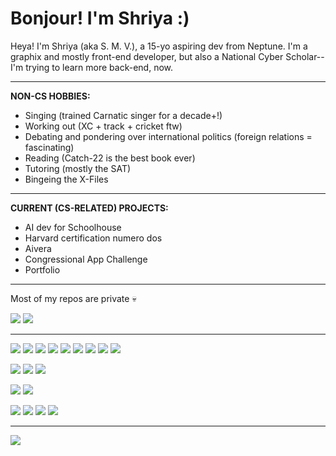 # Bonjour! I'm Shriya :)

Heya! I'm Shriya (aka S. M. V.), a 15-yo aspiring dev from Neptune. I'm a graphix and mostly front-end developer, but also a National Cyber Scholar--I'm trying to learn more back-end, now.

---

**NON-CS HOBBIES:**
<br>
- Singing (trained Carnatic singer for a decade+!)
- Working out (XC + track + cricket ftw)
- Debating and pondering over international politics (foreign relations = fascinating)
- Reading (Catch-22 is the best book ever)
- Tutoring (mostly the SAT)
- Bingeing the X-Files

---

**CURRENT (CS-RELATED) PROJECTS:** 
<br>
- AI dev for Schoolhouse
- Harvard certification numero dos
- Aivera
- Congressional App Challenge
- Portfolio

---

Most of my repos are private :skull:

![](https://github-profile-summary-cards.vercel.app/api/cards/profile-details?username=smv1256&theme=github_dark)
![](https://github-readme-stats.vercel.app/api/top-langs/?username=smv1256&theme=github_dark)

---

![](https://img.shields.io/badge/assembly%20script-%23000000.svg?style=for-the-badge&logo=assemblyscript&logoColor=white)
![](https://img.shields.io/badge/c-%2300599C.svg?style=for-the-badge&logo=c&logoColor=white)
![](https://img.shields.io/badge/CSS3-1572B6?style=for-the-badge&logo=css3&logoColor=white)
![](https://img.shields.io/badge/HTML5-E34F26?style=for-the-badge&logo=html5&logoColor=white)
![](https://img.shields.io/badge/JavaScript-323330?style=for-the-badge&logo=javascript&logoColor=F7DF1E)
![](https://img.shields.io/badge/markdown-%23000000.svg?style=for-the-badge&logo=markdown&logoColor=white)
![](https://img.shields.io/badge/Python-FFD43B?style=for-the-badge&logo=python&logoColor=blue)
![](https://img.shields.io/badge/node.js-6DA55F?style=for-the-badge&logo=node.js&logoColor=white)
![](https://shields.io/badge/TypeScript-3178C6?style=for-the-badge&logo=typescript&logoColor=white)

![](https://img.shields.io/badge/Next-black?style=for-the-badge&logo=next.js&logoColor=white)
![](https://img.shields.io/badge/p5%20js-ED225D?style=for-the-badge&logo=p5dotjs&logoColor=white)
![](https://img.shields.io/badge/tailwindcss-%2338B2AC.svg?style=for-the-badge&logo=tailwind-css&logoColor=white)

![](https://img.shields.io/badge/Canva-%2300C4CC.svg?style=for-the-badge&logo=Canva&logoColor=white)
![](https://img.shields.io/badge/figma-%23F24E1E.svg?style=for-the-badge&logo=figma&logoColor=white)

![](https://img.shields.io/badge/Codepen-000000?style=for-the-badge&logo=codepen&logoColor=white)
![](https://img.shields.io/badge/GitHub-100000?style=for-the-badge&logo=github&logoColor=white)
![](https://img.shields.io/badge/KhanAcademy-%2314BF96.svg?style=for-the-badge&logo=KhanAcademy&logoColor=white)
![](https://img.shields.io/badge/Replit-DD1200?style=for-the-badge&logo=Replit&logoColor=white)

---

![](https://komarev.com/ghpvc/?username=SMVthe1st&color=blue&label=Profile+Visits)
